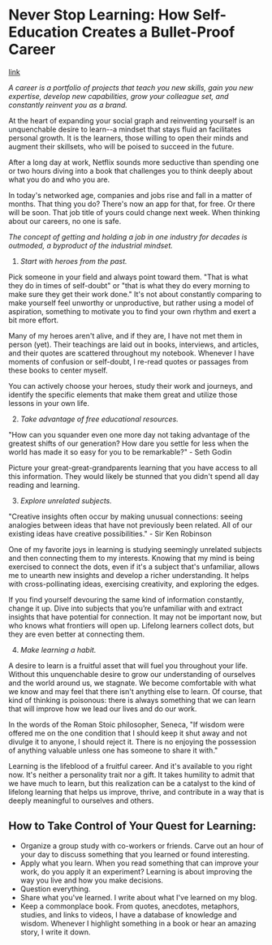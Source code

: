 # Never Stop Learning: How Self-Education Creates a Bullet-Proof Career
[link](http://99u.com/articles/29995/never-stop-learning-how-self-education-creates-a-bullet-proof-career)

*A career is a portfolio of projects that teach you new skills, gain you new expertise, develop new capabilities, grow your colleague set, and constantly reinvent you as a brand.*

At the heart of expanding your social graph and reinventing yourself is an unquenchable desire to learn--a mindset that stays fluid an facilitates personal growth. It is the learners, those willing to open their minds and augment their skillsets, who will be poised to succeed in the future.

After a long day at work, Netflix sounds more seductive than spending one or two hours diving into a book that challenges you to think deeply about what you do and who you are.

In today's networked age, companies and jobs rise and fall in a matter of months. That thing you do? There's now an app for that, for free. Or there will be soon. That job title of yours could change next week. When thinking about our careers, no one is safe.

*The concept of getting and holding a job in one industry for decades is outmoded, a byproduct of the industrial mindset.*

1. *Start with heroes from the past.*

Pick someone in your field and always point toward them. "That is what they do in times of self-doubt" or "that is what they do every morning to make sure they get their work done." It's not about constantly comparing to make yourself feel unworthy or unproductive, but rather using a model of aspiration, something to motivate you to find your own rhythm and exert a bit more effort.

Many of my heroes aren't alive, and if they are, I have not met them in person (yet). Their teachings are laid out in books, interviews, and articles, and their quotes are scattered throughout my notebook. Whenever I have moments of confusion or self-doubt, I re-read quotes or passages from these books to center myself.

You can actively choose your heroes, study their work and journeys, and identify the specific elements that make them great and utilize those lessons in your own life.

2. *Take advantage of free educational resources.*

"How can you squander even one more day not taking advantage of the greatest shifts of our generation? How dare you settle for less when the world has made it so easy for you to be remarkable?" - Seth Godin

Picture your great-great-grandparents learning that you have access to all this information. They would likely be stunned that you didn't spend all day reading and learning.

3. *Explore unrelated subjects.*

"Creative insights often occur by making unusual connections: seeing analogies between ideas that have not previously been related. All of our existing ideas have creative possibilities." - Sir Ken Robinson

One of my favorite joys in learning is studying seemingly unrelated subjects and then connecting them to my interests. Knowing that my mind is being exercised to connect the dots, even if it's a subject that's unfamiliar, allows me to unearth new insights and develop a richer understanding. It helps with cross-pollinating ideas, exercising creativity, and exploring the edges.

If you find yourself devouring the same kind of information constantly, change it up. Dive into subjects that you’re unfamiliar with and extract insights that have potential for connection. It may not be important now, but who knows what frontiers will open up. Lifelong learners collect dots, but they are even better at connecting them.

4. *Make learning a habit.*

A desire to learn is a fruitful asset that will fuel you throughout your life. Without this unquenchable desire to grow our understanding of ourselves and the world around us, we stagnate. We become comfortable with what we know and may feel that there isn't anything else to learn. Of course, that kind of thinking is poisonous: there is always something that we can learn that will improve how we lead our lives and do our work.

In the words of the Roman Stoic philosopher, Seneca, "If wisdom were offered me on the one condition that I should keep it shut away and not divulge it to anyone, I should reject it. There is no enjoying the possession of anything valuable unless one has someone to share it with."

Learning is the lifeblood of a fruitful career. And it's available to you right now. It's neither a personality trait nor a gift. It takes humility to admit that we have much to learn, but this realization can be a catalyst to the kind of lifelong learning that helps us improve, thrive, and contribute in a way that is deeply meaningful to ourselves and others.

## How to Take Control of Your Quest for Learning:

- Organize a group study with co-workers or friends. Carve out an hour of your day to discuss something that you learned or found interesting.
- Apply what you learn. When you read something that can improve your work, do you apply it an experiment? Learning is about improving the way you live and how you make decisions.
- Question everything.
- Share what you've learned. I write about what I've learned on my blog.
- Keep a commonplace book. From quotes, anecdotes, metaphors, studies, and links to videos, I have a database of knowledge and wisdom. Whenever I highlight something in a book or hear an amazing story, I write it down.
